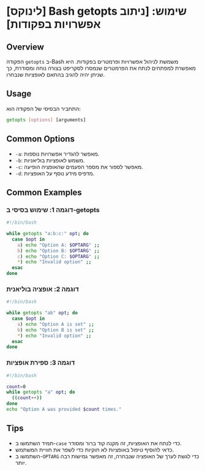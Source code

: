 # [לינוקס] Bash getopts שימוש: [ניתוב אפשרויות בפקודות]

## Overview
הפקודה `getopts` ב-Bash משמשת לניהול אפשרויות ופרמטרים בפקודות. היא מאפשרת למפתחים לנתח את הפרמטרים שנמסרו לסקריפט בצורה נוחה ומסודרת, כך שניתן יהיה להגיב בהתאם לאופציות שנבחרו.

## Usage
התחביר הבסיסי של הפקודה הוא:

```bash
getopts [options] [arguments]
```

## Common Options
- `-a`: מאפשר להגדיר אפשרויות נוספות.
- `-b`: משמש לאופציות בוליאניות.
- `-c`: מאפשר לספור את מספר הפעמים שהאופציה הופיעה.
- `-d`: מדפיס מידע נוסף על האופציות.

## Common Examples

### דוגמה 1: שימוש בסיסי ב-getopts
```bash
#!/bin/bash

while getopts "a:b:c:" opt; do
  case $opt in
    a) echo "Option A: $OPTARG" ;;
    b) echo "Option B: $OPTARG" ;;
    c) echo "Option C: $OPTARG" ;;
    *) echo "Invalid option" ;;
  esac
done
```

### דוגמה 2: אופציה בוליאנית
```bash
#!/bin/bash

while getopts "ab" opt; do
  case $opt in
    a) echo "Option A is set" ;;
    b) echo "Option B is set" ;;
    *) echo "Invalid option" ;;
  esac
done
```

### דוגמה 3: ספירת אופציות
```bash
#!/bin/bash

count=0
while getopts "a" opt; do
  ((count++))
done
echo "Option A was provided $count times."
```

## Tips
- תמיד השתמשו ב-`case` כדי לנתח את האופציות, זה מקנה קוד ברור ומסודר.
- כדאי להוסיף טיפול באופציות לא חוקיות כדי לשפר את חוויית המשתמש.
- השתמשו ב-`OPTARG` כדי לגשת לערך של האופציה שנבחרה, זה מאפשר גמישות רבה יותר.